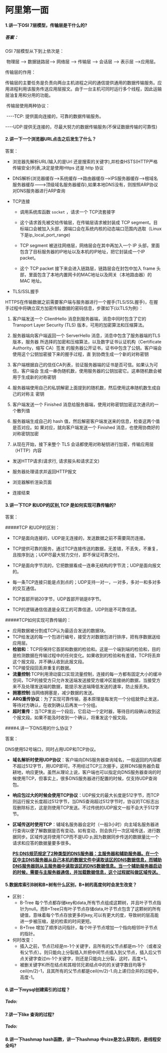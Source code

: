# 						阿里第一面

#### 	1.讲一下OSI 7层模型，传输层是干什么的?

##### 答案：

OSI 7层模型从下到上依次是： 

​		物理层 --> 数据链路层--> 网络层 --> 传输层 --> 会话层 --> 表示层 -->应用层。

传输层的作用：

​      传输层的主要任务是负责向两台主机进程之间的通信提供通用的数据传输服务。应用进程利用该服务传送应用层报文。由于一台主机可同时运行多个线程，因此运输层油复用和分用的功能。

​		传输层使用两种协议：

​			----TCP: 提供面向连接的，可靠的数据传输服务。

​            ----UDP:提供无连接的，尽最大努力的数据传输服务(不保证数据传输的可靠性)

####  2.讲一下一个浏览器URL点击之后发生了什么？

答案：

+ 浏览器先解析URL(输入的是Url 还是搜索的关键字),并检查HSTS(HTTP严格传输安全)列表,决定是使用Https 还是 http 协议

+ DNS解析(浏览器缓存-->系统缓存-->路由器缓存-->IPS服务器缓存-->根域名服务器缓存--->顶级域名服务器缓存),如果本地DNS没有，则按照ARP协议对DNS服务器进行ARP查询

+ TCP连接

  - 调用系统库函数 `socket` ，请求一个 TCP流套接字

  - 这个请求首先被交给传输层，在传输层请求被封装成 TCP segment。目标端口会被加入头部，源端口会在系统内核的动态端口范围内选取（Linux下是ip_local_port_range)

  - TCP segment 被送往网络层，网络层会在其中再加入一个 IP 头部，里面包含了目标服务器的IP地址以及本机的IP地址，把它封装成一个IP packet。

  - 这个 TCP packet 接下来会进入链路层，链路层会在封包中加入 frame 头部，里面包含了本地内置网卡的MAC地址以及网关（本地路由器）的 MAC 地址。

+ TLS/SSL握手

HTTPS在传输数据之前需要客户端与服务器进行一个握手(TLS/SSL握手)，在握手过程中将确立双方加密传输数据的密码信息，步骤如下(以TLS为例）：

1.  客户端发送一个 ClientHello 消息到服务器端，消息中同时包含了它的 Transport Layer 		Security (TLS) 版本，可用的加密算法和压缩算法。

2. 服务器端向客户端返回一个 ServerHello 消息，消息中包含了服务器端的TLS版本，服务器		所选择的加密和压缩算法，以及数字证书认证机构（Certificate Authority，缩写 CA）签发		的服务器公开证书，证书中包含了公钥。客户端会使用这个公钥加密接下来的握手过程，直		到协商生成一个新的对称密钥

3. 客户端根据自己的信任CA列表，验证服务器端的证书是否可信。如果认为可信，客户端会		生成一串伪随机数，使用服务器的公钥加密它。这串随机数会被用于生成新的对称密钥

4. 服务器端使用自己的私钥解密上面提到的随机数，然后使用这串随机数生成自己的对称主		密钥

5. 客户端发送一个 Finished 消息给服务器端，使用对称密钥加密这次通讯的一个散列值

6. 服务器端生成自己的 hash 值，然后解密客户端发送来的信息，检查这两个值是否对应。如		果对应，就向客户端发送一个 Finished 消息，也使用协商好的对称密钥加密

7. 从现在开始，接下来整个 TLS 会话都使用对称秘钥进行加密，传输应用层（HTTP）内容

+ 发送HTTP请求(请求行, 请求报头和请求正文)

+ 服务器处理请求并返回HTTP报文

+ 浏览器解析渲染页面

+ 连接结束

#### 3.讲一下TCP 和UDP的区别,TCP 是如何实现可靠传输的?

答案：

#####TCP 和UDP的区别：

- TCP是面向连接的，UDP是无连接的，发送数据之前不需要简历连接。

- TCP提供可靠的服务，通过TCP连接传送的数据，无差错，不丢失，不重复，且按序到达；UDP尽最大努力交付，即不保证可靠交付。

- TCP是面向字节流的，它把数据看成一连串无结构的字节流；UDP是面向报文的。

- 每一条TCP连接只能是点到点的；UDP支持一对一，一对多，多对一和多对多的交互通信。

- TCP首部开销20字节，UDP首部开销是8字节。

- TCP的逻辑通信信道是全双工的可靠信道，UDP则是不可靠信道。

#####TCP如何实现可靠传输的：

+ 应用数据被分割成TCP认为最适合发送的数据块。
+ TCP给发送的每一个包进行编号，接受方对数据包进行排序，把有序数据送给应用层。
+ **检验和**：TCP将保持它首部和数据的检验和。这是一个端到端的检验和，目的是检测数据在传输过程中的任何变化。如果收到的检验和有差错，TCP将丢弃这个报文段，并不确认收到此报文段。
+ TCP接受段回丢弃重复的数据。
+ **流量控制**:TCP利用滑动窗口实现流量控制，连接的每一方都有固定大小的缓冲空间，TCP的接受方只允许发送端发送接受方缓冲区能接纳的数据，当接受方来不及处理发送端的数据，能提示发送端降低发送的速率，防止报丢失。
+ **拥塞控制**:当网络拥塞是，减少数据的发送。
+ **ARQ重传协议**：为了实现可靠传输，基本原理是每发完一个分组就停止发送，等待对方确认，在收到确认后再发一个分组。
+ **超时重传**：当TCP发出一个段后，它启动一个定时器，等待目的段确认收到这个报文段。如果不能及时收到一个确认，将重发这个报文段。

####4.讲一下DNS用的什么协议？

答案：

 DNS使用52号端口，同时占用UDP和TCP协议。

+ **域名解析时使用UDP协议**：客户端向DNS服务器查询域名，一般返回的内容都不超过512字节，用UDP即可。不用经过TCP三次握手，这样DNS服务器负载耕地，响应更快。虽然从理论上说，客户端也可以指定向DNS服务器查询的时候使用TCP，但事实上，很多DNS服务器进行配置的时候，仅支持UDP查询包。

+ **响应包过大的时候会使用TCP协议**：UDP报文的最大长度是512字节，而TCP则运行报文长度超过512字节，当DNS查询超过512字节时，协议的TC标志出现删除标志，这是则使用TCP发送。不过传统的UDP报文一般不会大于512字节。

+ **区域传送时使用TCP**：辅域名服务器会定时（一般3小时）向主域名服务器进行查询以便了解数据是否有变动。如有变动，则会执行一次区域传送，进行数据同步。区域传送将使用TCP而不是UD p,因为数据同步传送的数据量比一个请求和应答的数据量要多很多。

  **<u>PS:DNS规范规定了2种类型的DNS服务器：主服务器和辅助服务器。在一个区中主DNS服务器从自己本机的数据文件中读取该区的DNS数据信息，而辅助DNS服务器则从主服务器中读取该区的DNS数据信息。当一个辅助服务器启动的时候，需要与主服务器通信，并加载数据信息，这个过程就叫做区域传送。</u>**

#### 5.数据库索引B树和B+树有什么区别，B+树的高度何时会发生改变？

+ 区别：
  - B-Tree 每个节点都存储key和data,所有节点组成这颗树，并且叶子节点指针为null。而B+Tree只有叶子节点存储data,叶子节点包含了这颗树的所有键值，意味着每个节点存放更多的key,可以有更大的度，导致树的层高能进一步被压缩，是的检索的时间更短。
  - B+Tree 增加了顺序访问指针，每个叶子节点增加一个指向相邻叶子节点的指针。
+ 何时改变：
  -  插入之前，节点已经是m-1个关键字，且所有的父节点都是m-1个（或者没有父节点）。则只能向上分裂插入并把中间节点插入到父节点，插入后父节点关键字查过m-1个关键字，则还是只能向上分裂，这时，高度+1。
  - 被删关键字Ki所在结点和其相邻兄弟结点中的的关键字数目均等于ceil(m/2)-1，且其所有的父节点都是ceil(m/2)-1.向上递归合并的过程中，高度-1。

#### 6.讲一下mysql创建索引的过程？

##### Todo:

#### 7.讲一下like 查询的过程?

##### Todo:

#### 8.讲一下hashmap hash函数，讲一下hashmap 中size是怎么获取的，是线程安全吗?





​	



